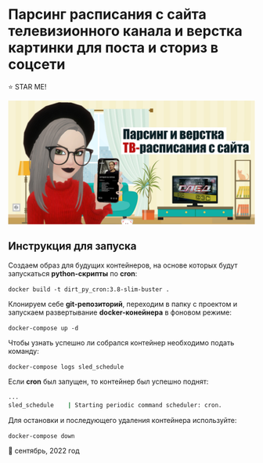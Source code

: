 # Парсинг расписания с сайта телевизионного канала и верстка картинки для поста и сториз в соцсети

:star: STAR ME!

 <img src="./src/readme/tv_schedule.jpg" width="640">

 ## Инструкция для запуска

Создаем образ для будущих контейнеров, на основе которых будут запускаться **python-скрипты** по **cron**:

`docker build -t dirt_py_cron:3.8-slim-buster .`

Клонируем себе **git-репозиторий**, переходим в папку с проектом и запускаем развертывание **docker-конейнера** в фоновом режиме: 

`docker-compose up -d`

Чтобы узнать успешно ли собрался контейнер необходимо подать команду:

`docker-compose logs sled_schedule`

Если **cron** был запущен, то контейнер был успешно поднят:

```sh
...
sled_schedule    | Starting periodic command scheduler: cron.
```

Для остановки и последующего удаления контейнера используйте:

`docker-compose down`


:calendar: сентябрь, 2022 год